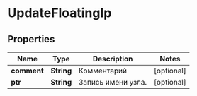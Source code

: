 

# UpdateFloatingIp


## Properties

| Name | Type | Description | Notes |
|------------ | ------------- | ------------- | -------------|
|**comment** | **String** | Комментарий |  [optional] |
|**ptr** | **String** | Запись имени узла. |  [optional] |



